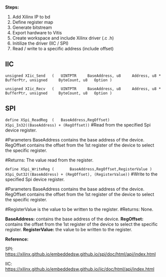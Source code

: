 **Steps:**
  1. Add Xilinx IP to bd
  2. Define register map
  3. Generate bitstream 
  4. Export hardware to Vitis
  5. Create workspace and include Xilinx driver (.c .h)
  6. Initilize the driver (IIC / SPI)
  7. Read / write to a specific address (include offset)

## IIC

```unsigned XIic_Send	(	UINTPTR 	BaseAddress, u8 	Address, u8 * 	BufferPtr, unsigned 	ByteCount, u8 	Option )```

```unsigned XIic_Recv	(	UINTPTR 	BaseAddress, u8 	Address, u8 * 	BufferPtr, unsigned 	ByteCount, u8 	Option )```	


## SPI

```define XSpi_ReadReg	(	BaseAddress,RegOffset)		   XSpi_In32((BaseAddress) + (RegOffset))```
#Read from the specified Spi device register.

#Parameters
  BaseAddress	contains the base address of the device.
  RegOffset	contains the offset from the 1st register of the device to select the specific register.

#Returns: The value read from the register.

```define XSpi_WriteReg	(	 	BaseAddress,RegOffset,RegisterValue )		   XSpi_Out32((BaseAddress) + (RegOffset), (RegisterValue))```
#Write to the specified Spi device register.

#Parameters
  BaseAddress	contains the base address of the device.
  RegOffset	contains the offset from the 1st register of the device to select the specific register.

#RegisterValue	is the value to be written to the register.
#Returns: None.

**BaseAddress:**	contains the base address of the device.
**RegOffset:**	contains the offset from the 1st register of the device to select the specific register.
**RegisterValue:** the value to be written to the register.



**Reference:**

SPI:
https://xilinx.github.io/embeddedsw.github.io/spi/doc/html/api/index.html


IIC: 
https://xilinx.github.io/embeddedsw.github.io/iic/doc/html/api/index.html

